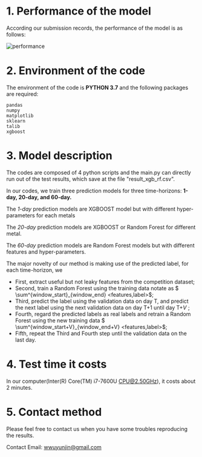 # 1. Performance of the model

According our submission records, the performance of  the model is as follows:

![performance](performance.png)

# 2. Environment of the code

The environment of the code is **PYTHON 3.7** and the following packages are required:

```
pandas
numpy
matplotlib
sklearn
talib
xgboost
```



# 3. Model description

The codes are composed of 4 python scripts and the main.py can directly run out of the test results, which save at the file "result_xgb_rf.csv". 

In our codes, we train  three prediction models for three time-horizons: **1-day, 20-day, and 60-day.**

The *1-day* prediction models are XGBOOST model but with different hyper-parameters for each metals

The *20-day* prediction models are XGBOOST or Random Forest for different metal.

The *60-day* prediction models are Random Forest models but with different features and hyper-parameters.

The major novelty of our method is making use of the predicted label, for each time-horizon, we

- First,  extract useful but not leaky features from the competition dataset;
- Second, train a Random Forest using the training data notate as $ \sum^{window\_start}_{window\_end} <features,label>$;
- Third, predict the label using the validation data on day T,  and predict the next label using the next validation data on day T+1 until day T+$V$ ; 
- Fourth,  regard the predicted labels as real labels and  retrain a Random Forest using the new training data $ \sum^{window\_start+V}_{window\_end+V} <features,label>$;
- Fifth, repeat the Third and Fourth step until the validation data on the last day.





# 4. Test time it costs

In our computer(Inter(R) Core(TM) i7-7600U CPU@2.50GHz), it costs about 2 minutes.



# 5. Contact method

Please feel free to contact us when you have some troubles reproducing the results.

Contact Email: wwuyunjin@gmail.com

